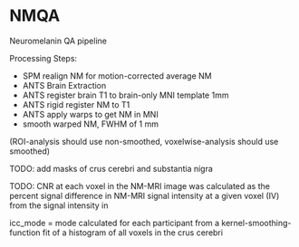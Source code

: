 # NMQA
Neuromelanin QA pipeline


Processing Steps:
- SPM realign NM for motion-corrected average NM
- ANTS Brain Extraction
- ANTS register brain T1 to brain-only MNI template 1mm
- ANTS rigid register NM to T1
- ANTS apply warps to get NM in MNI
- smooth warped NM, FWHM of 1 ​mm


(ROI-analysis should use non-smoothed, voxelwise-analysis should use smoothed)


TODO: add masks of crus cerebri and substantia nigra


TODO: CNR at each voxel in the NM-MRI image was calculated as the percent signal difference in NM-MRI signal intensity at a given voxel (IV) from the signal intensity in 


icc_mode = mode calculated for each participant from a kernel-smoothing-function fit of a histogram of all voxels in the crus cerebri


